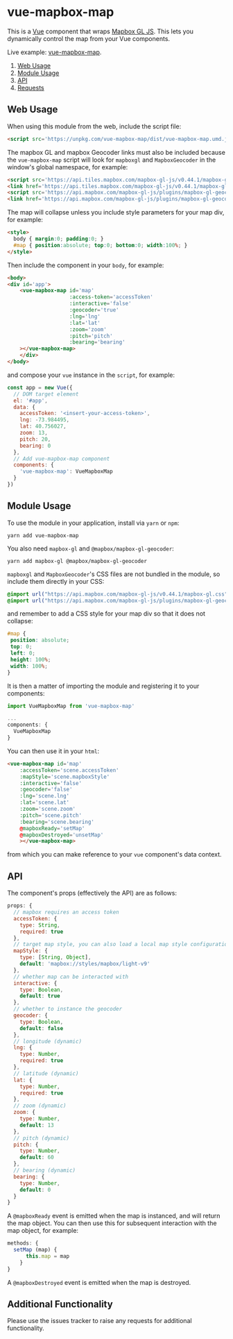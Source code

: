 vue-mapbox-map
==============
This is a [Vue](https://vuejs.org/) component that wraps [Mapbox GL JS](https://www.mapbox.com/mapbox-gl-js/api/). This lets you dynamically control the map from your Vue components.

Live example: [vue-mapbox-map](https://cityseer.github.io/vue-mapbox-map/).

1. [Web Usage](#web-usage)
1. [Module Usage](#module-usage)
1. [API](#api)
1. [Requests](#requests)

Web Usage
---------
When using this module from the web, include the script file:
```html
<script src='https://unpkg.com/vue-mapbox-map/dist/vue-mapbox-map.umd.js'></script>
```
The mapbox GL and mapbox Geocoder links must also be included because the `vue-mapbox-map` script will look for `mapboxgl` and `MapboxGeocoder` in the window's global namespace, for example:
```html
<script src='https://api.tiles.mapbox.com/mapbox-gl-js/v0.44.1/mapbox-gl.js' type="text/javascript"></script>
<link href='https://api.tiles.mapbox.com/mapbox-gl-js/v0.44.1/mapbox-gl.css' rel='stylesheet' type='text/css' />
<script src='https://api.mapbox.com/mapbox-gl-js/plugins/mapbox-gl-geocoder/v2.2.0/mapbox-gl-geocoder.min.js' type="text/javascript"></script>
<link href='https://api.mapbox.com/mapbox-gl-js/plugins/mapbox-gl-geocoder/v2.2.0/mapbox-gl-geocoder.css' rel='stylesheet' type='text/css' />
```
The map will collapse unless you include style parameters for your map div, for example:
```html
<style>
  body { margin:0; padding:0; }
  #map { position:absolute; top:0; bottom:0; width:100%; }
</style>
```
Then include the component in your `body`, for example:
```html
<body>
<div id='app'>
    <vue-mapbox-map id='map'
                    :access-token='accessToken'
                    :interactive='false'
                    :geocoder='true'
                    :lng='lng'
                    :lat='lat'
                    :zoom='zoom'
                    :pitch='pitch'
                    :bearing='bearing'
    ></vue-mapbox-map>
    </div>
</body>
```
and compose your `vue` instance in the `script`, for example:
```javascript
const app = new Vue({
  // DOM target element
  el: '#app',
  data: {
    accessToken: '<insert-your-access-token>',
    lng: -73.984495,
    lat: 40.756027,
    zoom: 13,
    pitch: 20,
    bearing: 0
  },
  // Add vue-mapbox-map component
  components: {
    'vue-mapbox-map': VueMapboxMap
  }
})
```

Module Usage
------------
To use the module in your application, install via `yarn` or `npm`:
```
yarn add vue-mapbox-map
```
You also need `mapbox-gl` and `@mapbox/mapbox-gl-geocoder`:
```
yarn add mapbox-gl @mapbox/mapbox-gl-geocoder
```
`mapboxgl` and `MapboxGeocoder`'s CSS files are not bundled in the module, so include them directly in your CSS:
```css
@import url("https://api.mapbox.com/mapbox-gl-js/v0.44.1/mapbox-gl.css");
@import url("https://api.mapbox.com/mapbox-gl-js/plugins/mapbox-gl-geocoder/v2.2.0/mapbox-gl-geocoder.css");
```
and remember to add a CSS style for your map div so that it does not collapse:
```css
#map {
 position: absolute;
 top: 0;
 left: 0;
 height: 100%;
 width: 100%;
}
```
It is then a matter of importing the module and registering it to your components:
```js
import VueMapboxMap from 'vue-mapbox-map'

...
components: {
  VueMapboxMap
}
```
You can then use it in your `html`:
```html
<vue-mapbox-map id='map'
    :accessToken='scene.accessToken'
    :mapStyle='scene.mapboxStyle'
    :interactive='false'
    :geocoder='false'
    :lng='scene.lng'
    :lat='scene.lat'
    :zoom='scene.zoom'
    :pitch='scene.pitch'
    :bearing='scene.bearing'
    @mapboxReady='setMap'
    @mapboxDestroyed='unsetMap'
    ></vue-mapbox-map>
```
from which you can make reference to your `vue` component's data context.

API
---
The component's props (effectively the API) are as follows:
```javascript
props: {
  // mapbox requires an access token
  accessToken: {
    type: String,
    required: true
  },
  // target map style, you can also load a local map style configuration
  mapStyle: {
    type: [String, Object],
    default: 'mapbox://styles/mapbox/light-v9'
  },
  // whether map can be interacted with
  interactive: {
    type: Boolean,
    default: true
  },
  // whether to instance the geocoder
  geocoder: {
    type: Boolean,
    default: false
  },
  // longitude (dynamic)
  lng: {
    type: Number,
    required: true
  },
  // latitude (dynamic)
  lat: {
    type: Number,
    required: true
  },
  // zoom (dynamic)
  zoom: {
    type: Number,
    default: 13
  },
  // pitch (dynamic)
  pitch: {
    type: Number,
    default: 60
  },
  // bearing (dynamic)
  bearing: {
    type: Number,
    default: 0
  }
}
```
A `@mapboxReady` event is emitted when the map is instanced, and will return the map object. You can then use this for subsequent interaction with the map object, for example:
```javascript
methods: {
  setMap (map) {
      this.map = map
    }
}
```
A `@mapboxDestroyed` event is emitted when the map is destroyed.

Additional Functionality
------------------------
Please use the issues tracker to raise any requests for additional functionality.